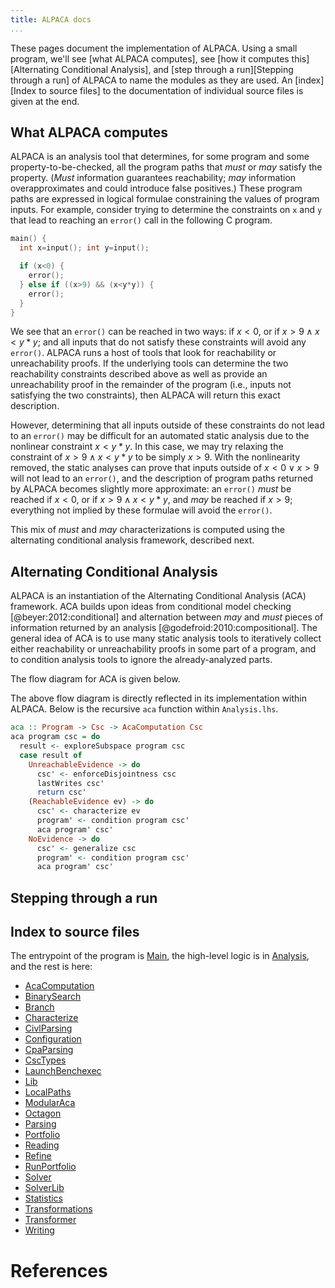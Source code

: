 ```yaml
---
title: ALPACA docs
...
```


These pages document the implementation of ALPACA.
Using a small program, we'll see [what ALPACA computes],
see [how it computes this][Alternating Conditional Analysis],
and [step through a run][Stepping through a run] of
ALPACA to name the modules as they are used.
An [index][Index to source files] to the documentation of
individual source files is given at the end.

What ALPACA computes
--------------------

ALPACA is an analysis tool that determines, for some program
and some property-to-be-checked, all the program paths that
*must* or *may* satisfy the property.
(*Must* information guarantees reachability; *may* information
overapproximates and could introduce false positives.)
These program paths are expressed in logical formulae
constraining the values of program inputs.
For example, consider trying to determine the constraints
on `x` and `y` that lead to reaching an `error()` call
in the following C program.

``` c
main() {
  int x=input(); int y=input();

  if (x<0) {
    error();
  } else if ((x>9) && (x<y*y)) {
    error();
  }
}
```

We see that an `error()` can be reached in two ways:
if $x<0$, or if $x>9 \land x<y*y$; and all inputs that
do not satisfy these constraints will avoid any `error()`.
ALPACA runs a host of tools that look for reachability
or unreachability proofs.
If the underlying tools can determine the two reachability
constraints described above as well as provide an unreachability
proof in the remainder of the program (i.e., inputs not
satisfying the two constraints), then ALPACA will return
this exact description.

However, determining that all inputs outside of these
constraints do not lead to an `error()` may be
difficult for an automated static analysis due to the
nonlinear constraint $x<y*y$.
In this case, we may try relaxing the constraint of
$x>9 \land x<y*y$ to be simply $x>9$.
With the nonlinearity removed, the static analyses
can prove that inputs outside of $x<0 \lor x>9$ will
not lead to an `error()`, and the description of
program paths returned by ALPACA becomes slightly
more approximate: an `error()` *must* be reached if
$x<0$, or if $x>9 \land x<y*y$, and *may* be reached
if $x>9$; everything not implied by these formulae
will avoid the `error()`.

This mix of *must* and *may* characterizations is
computed using the alternating conditional analysis
framework, described next.

Alternating Conditional Analysis
--------------------------------

ALPACA is an instantiation of the Alternating Conditional
Analysis (ACA) framework.
ACA builds upon ideas from
conditional model checking [@beyer:2012:conditional]
and alternation between *may* and *must* pieces of
information returned by an
analysis [@godefroid:2010:compositional].
The general idea of ACA is to use many static analysis
tools to iteratively collect either reachability or
unreachability proofs in some part of a program, and to
condition analysis tools to ignore the already-analyzed
parts.

The flow diagram for ACA is given below.

The above flow diagram is directly reflected in its
implementation within ALPACA.
Below is the recursive `aca` function within
`Analysis.lhs`.

``` haskell
aca :: Program -> Csc -> AcaComputation Csc
aca program csc = do
  result <- exploreSubspace program csc
  case result of
    UnreachableEvidence -> do
      csc' <- enforceDisjointness csc
      lastWrites csc'
      return csc'
    (ReachableEvidence ev) -> do
      csc' <- characterize ev
      program' <- condition program csc'
      aca program' csc'
    NoEvidence -> do
      csc' <- generalize csc
      program' <- condition program csc'
      aca program' csc'
```

Stepping through a run
----------------------

Index to source files
---------------------

The entrypoint of the program is [Main](app/Main.html),
the high-level logic is in [Analysis](src/Analysis.html), and
the rest is here:

* [AcaComputation](src/AcaComputation.html)
* [BinarySearch](src/BinarySearch.html)
* [Branch](src/Branch.html)
* [Characterize](src/Characterize.html)
* [CivlParsing](src/CivlParsing.html)
* [Configuration](src/Configuration.html)
* [CpaParsing](src/CpaParsing.html)
* [CscTypes](src/CscTypes.html)
* [LaunchBenchexec](src/LaunchBenchexec.html)
* [Lib](src/Lib.html)
* [LocalPaths](src/LocalPaths.html)
* [ModularAca](src/ModularAca.html)
* [Octagon](src/Octagon.html)
* [Parsing](src/Parsing.html)
* [Portfolio](src/Portfolio.html)
* [Reading](src/Reading.html)
* [Refine](src/Refine.html)
* [RunPortfolio](src/RunPortfolio.html)
* [Solver](src/Solver.html)
* [SolverLib](src/SolverLib.html)
* [Statistics](src/Statistics.html)
* [Transformations](src/Transformations.html)
* [Transformer](src/Transformer.html)
* [Writing](src/Writing.html)

# References